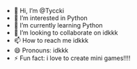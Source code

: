 - 👋 Hi, I’m @Tyccki
- 👀 I’m interested in Python
- 🌱 I’m currently learning Python
- 💞️ I’m looking to collaborate on idkkk
- 📫 How to reach me idkkk
- 😄 Pronouns: idkkk
- ⚡ Fun fact: i love to create mini games!!!!

<!---
Tyccki/Tyccki is a ✨ special ✨ repository because its `README.md` (this file) appears on your GitHub profile.
You can click the Preview link to take a look at your changes.
--->
